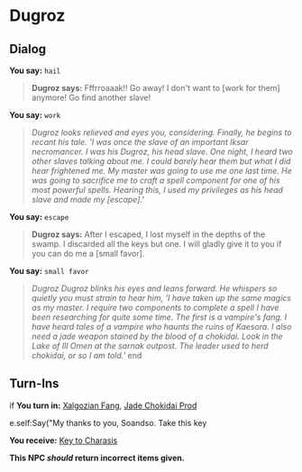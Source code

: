# Dugroz


## Dialog

**You say:** `hail`



>**Dugroz says:** Fffrroaaak!!  Go away!  I don't want to [work for them] anymore! Go find another slave!

**You say:** `work`



>*Dugroz looks relieved and eyes you, considering. Finally, he begins to recant his tale. 'I was once the slave of an important Iksar necromancer. I was his Dugroz, his head slave. One night, I heard two other slaves talking about me. I could barely hear them but what I did hear frightened me. My master was going to use me one last time. He was going to sacrifice me to craft a spell component for one of his most powerful spells. Hearing this, I used my privileges as his head slave and made my [escape].'*

**You say:** `escape`



>**Dugroz says:** After I escaped, I lost myself in the depths of the swamp. I discarded all the keys but one. I will gladly give it to you if you can do me a [small favor].

**You say:** `small favor`



>*Dugroz Dugroz blinks his eyes and leans forward. He whispers so quietly you must strain to hear him, 'I have taken up the same magics as my master. I require two components to complete a spell I have been researching for quite some time. The first is a vampire's fang. I have heard tales of a vampire who haunts the ruins of Kaesora. I also need a jade weapon stained by the blood of a chokidai. Look in the Lake of Ill Omen at the sarnak outpost. The leader used to herd chokidai, or so I am told.'*
end

## Turn-Ins



if **You turn in:** [Xalgozian Fang](/item/7236), [Jade Chokidai Prod](/item/7256)


e.self:Say("My thanks to you, Soandso. Take this key


 **You receive:**  [Key to Charasis](/item/20600) 

**This NPC *should* return incorrect items given.**






